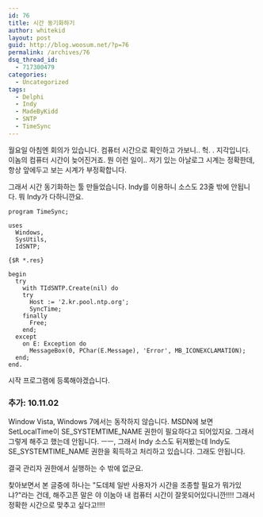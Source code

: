 ```yaml
---
id: 76
title: 시간 동기화하기
author: whitekid
layout: post
guid: http://blog.woosum.net/?p=76
permalink: /archives/76
dsq_thread_id:
  - 717300479
categories:
  - Uncategorized
tags:
  - Delphi
  - Indy
  - MadeByKidd
  - SNTP
  - TimeSync
---
```

월요일 아침엔 회의가 있습니다. 컴퓨터 시간으로 확인하고 가보니.. 헉. . 지각입니다. 이놈의 컴퓨터 시간이 늦어진거죠. 뭔 이런 일이.. 저기 있는 아날로그 시계는 정확한데, 항상 앞에두고 보는 시계가 부정확합니다.

그래서 시간 동기화하는 툴 만들었습니다. Indy를 이용하니 소스도 23줄 밖에 안됩니다. 뭐 Indy가 다하니깐요.

    program TimeSync;
     
    uses
      Windows,
      SysUtils,
      IdSNTP;
     
    {$R *.res}
     
    begin
      try
        with TIdSNTP.Create(nil) do
        try
          Host := '2.kr.pool.ntp.org';
          SyncTime;
        finally
          Free;
        end;
      except
        on E: Exception do
          MessageBox(0, PChar(E.Message), 'Error', MB_ICONEXCLAMATION);
      end;
    end.

시작 프로그램에 등록해야겠습니다.

### 추가: 10.11.02

Window Vista, Windows 7에서는 동작하지 않습니다. MSDN에 보면 SetLocalTime이 SE\_SYSTEMTIME\_NAME 권한이 필요하다고 되어있지요. 그래서 그렇게 해주고 했는데 안됩니다. ㅡㅡ, 그래서 Indy 소스도 뒤져봤는데 Indy도 SE\_SYSTEMTIME\_NAME 권한을 획득하고 처리하고 있습니다. 그래도 안됩니다.

결국 관리자 권한에서 실행하는 수 밖에 없군요.

찾아보면서 본 글중에 하나는 "도데체 일반 사용자가 시간을 조종할 필요가 뭐가있냐?"라는 건데, 해주고픈 말은 야 이눔아 내 컴퓨터 시간이 잘못되어있다니깐!!!! 그래서 정확한 시간으로 맞추고 싶다고!!!!
